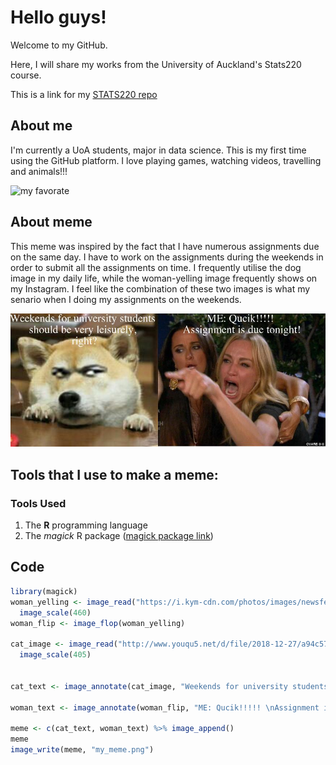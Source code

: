 # Hello guys!
Welcome to my GitHub. 

Here, I will share my works from the University of Auckland's Stats220 course.

This is a link for my [STATS220 repo](https://github.com/ych479/Stats220)



## About me
I'm currently a UoA students, major in data science. This is my first time using the GitHub platform. 
I love playing games, watching videos, travelling and animals!!!

![my favorate](https://encrypted-tbn0.gstatic.com/images?q=tbn:ANd9GcShUK_8myMnm9ADp03l9FdIbsqTTw-PhEf1lw&usqp=CAU)

## About meme 
This meme was inspired by the fact that I have numerous assignments due on the same day. I have to work on the assignments during the weekends in order to submit all the assignments on time. I frequently utilise the dog image in my daily life, while the woman-yelling image frequently shows on my Instagram. I feel like the combination of these two images is what my senario when I doing my assignments on the weekends.

![](my_meme.png)
## Tools that I use to make a meme:
### Tools Used
1. The **R** programming language 
2. The *magick* R package ([magick package link](https://cran.r-project.org/web/packages/magick/vignettes/intro.html))

## Code
```r
library(magick)
woman_yelling <- image_read("https://i.kym-cdn.com/photos/images/newsfeed/001/505/717/49b.jpg") %>%
  image_scale(460) 
woman_flip <- image_flop(woman_yelling)

cat_image <- image_read("http://www.youqu5.net/d/file/2018-12-27/a94c57566d3e02cf59640368ab39e58f.jpg") %>%
  image_scale(405)


cat_text <- image_annotate(cat_image, "Weekends for university students \nshould be very leisurely, \nright?", font = 'Times', size = 30, color = "white", gravity = "north")

woman_text <- image_annotate(woman_flip, "ME: Qucik!!!!! \nAssignment is due tonight!", font = 'Times', size = 30, color = "white", gravity = "north")

meme <- c(cat_text, woman_text) %>% image_append()
meme
image_write(meme, "my_meme.png")
```



